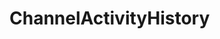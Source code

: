 # ChannelActivityHistory   

<script src="https://unpkg.com/@stoplight/elements/web-components.min.js"></script>
<link rel="stylesheet" href="https://unpkg.com/@stoplight/elements/styles.min.css">

<elements-api
  apiDescriptionUrl="ChannelActivityHistory.yaml"
  layout="sidebar"
  router="hash"
  hideTryIt="false"
  hideSchemas="false"
  hideInternal="false"
/>